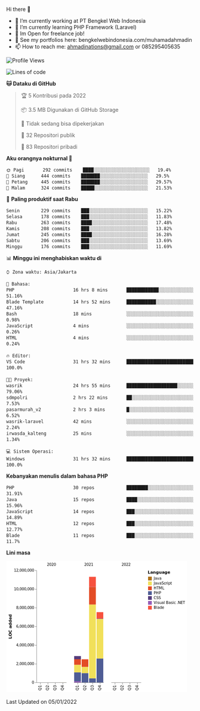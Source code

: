 Hi there 👋

- 🔭 I’m currently working at PT Bengkel Web Indonesia
- 🌱 I’m currently learning PHP Framework (Laravel)
- 📂 Im Open for freelance job!
- 🧷 See my portfolios here: bengkelwebindonesia.com/muhamadahmadin
- 📫 How to reach me: ahmadinations@gmail.com or 085295405635


<!--START_SECTION:waka-->
![Profile Views](http://img.shields.io/badge/Profil%20dilihat-0-blue)

![Lines of code](https://img.shields.io/badge/Sejak%20Hello%20World%20aku%20telah%20menulis-24%20Million%20baris%20kode-blue)

**🐱 Dataku di GitHub** 

> 🏆 5 Kontribusi pada 2022
 > 
> 📦 3.5 MB Digunakan di GitHub Storage 
 > 
> 🚫 Tidak sedang bisa dipekerjakan
 > 
> 📜 32 Repositori publik 
 > 
> 🔑 83 Repositori pribadi  
 > 
**Aku orangnya nokturnal 🦉** 

```text
🌞 Pagi       292 commits    ████░░░░░░░░░░░░░░░░░░░░░   19.4% 
🌆 Siang      444 commits    ███████░░░░░░░░░░░░░░░░░░   29.5% 
🌃 Petang     445 commits    ███████░░░░░░░░░░░░░░░░░░   29.57% 
🌙 Malam      324 commits    █████░░░░░░░░░░░░░░░░░░░░   21.53%

```
📅 **Paling produktif saat Rabu** 

```text
Senin        229 commits    ███░░░░░░░░░░░░░░░░░░░░░░   15.22% 
Selasa       178 commits    ███░░░░░░░░░░░░░░░░░░░░░░   11.83% 
Rabu         263 commits    ████░░░░░░░░░░░░░░░░░░░░░   17.48% 
Kamis        208 commits    ███░░░░░░░░░░░░░░░░░░░░░░   13.82% 
Jumat        245 commits    ████░░░░░░░░░░░░░░░░░░░░░   16.28% 
Sabtu        206 commits    ███░░░░░░░░░░░░░░░░░░░░░░   13.69% 
Minggu       176 commits    ███░░░░░░░░░░░░░░░░░░░░░░   11.69%

```


📊 **Minggu ini menghabiskan waktu di** 

```text
⌚︎ Zona waktu: Asia/Jakarta

💬 Bahasa: 
PHP                      16 hrs 8 mins       ████████████░░░░░░░░░░░░░   51.16% 
Blade Template           14 hrs 52 mins      ███████████░░░░░░░░░░░░░░   47.16% 
Bash                     18 mins             ░░░░░░░░░░░░░░░░░░░░░░░░░   0.98% 
JavaScript               4 mins              ░░░░░░░░░░░░░░░░░░░░░░░░░   0.26% 
HTML                     4 mins              ░░░░░░░░░░░░░░░░░░░░░░░░░   0.24%

🔥 Editor: 
VS Code                  31 hrs 32 mins      █████████████████████████   100.0%

🐱‍💻 Proyek: 
wasrik                   24 hrs 55 mins      ███████████████████░░░░░░   79.06% 
sdmpolri                 2 hrs 22 mins       ██░░░░░░░░░░░░░░░░░░░░░░░   7.53% 
pasarmurah_v2            2 hrs 3 mins        █░░░░░░░░░░░░░░░░░░░░░░░░   6.52% 
wasrik-laravel           42 mins             ░░░░░░░░░░░░░░░░░░░░░░░░░   2.24% 
irwasda_kalteng          25 mins             ░░░░░░░░░░░░░░░░░░░░░░░░░   1.34%

💻 Sistem Operasi: 
Windows                  31 hrs 32 mins      █████████████████████████   100.0%

```

**Kebanyakan menulis dalam bahasa PHP** 

```text
PHP                      30 repos            ████████░░░░░░░░░░░░░░░░░   31.91% 
Java                     15 repos            ████░░░░░░░░░░░░░░░░░░░░░   15.96% 
JavaScript               14 repos            ███░░░░░░░░░░░░░░░░░░░░░░   14.89% 
HTML                     12 repos            ███░░░░░░░░░░░░░░░░░░░░░░   12.77% 
Blade                    11 repos            ███░░░░░░░░░░░░░░░░░░░░░░   11.7%

```


**Lini masa**

![Chart not found](https://raw.githubusercontent.com/MuhamadAhmadin/MuhamadAhmadin/master/charts/bar_graph.png) 


 Last Updated on 05/01/2022
<!--END_SECTION:waka-->
